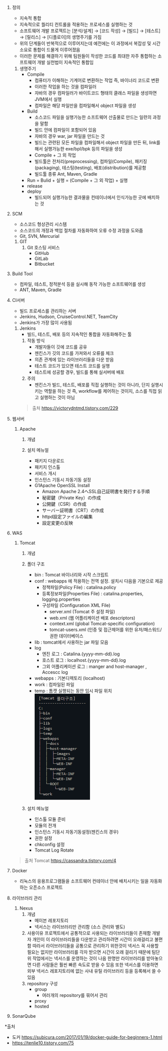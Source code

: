 1. 정의
    - 지속적 통합
    - 지속적으로 퀄리티 컨트롤을 적용하는 프로세스를 실행하는 것
    - 소프트웨어 개발 프로젝트는 [분석/설계] → [코드 작성] → [빌드] → [테스트] → [릴리스] → [디플로이]의 생명주기를 가짐
    - 위의 단계들이 반복적으로 이루어지는데 예전에는 이 과정에서 복잡성 및 시간 소요로 통합이 드물게 이루어졌음
    - 이러한 문제를 해결하기 위해 팀원들이 작성한 코드를 최대한 자주 통합하는 소프트웨어 개발 실천법이 지속적인 통합임                        
    1. 생명주기
        - Compile
            - 컴퓨터가 이해하는 기계어로 변환하는 작업 즉, 바이너리 코드로 변환
            - 이러한 작업을 하는 것을 컴파일러
            - 자바의 경우 컴파일러가 바이트코드 형태의 클래스 파일을 생성하면 JVM에서 실행
            - 컴파일은 해당 파일만을 컴파일해서 object 파일을 생성
        - Build
            - 소스코드 파일을 실행가능한 소프트웨어 산출물로 만드는 일련의 과정을 말함
            - 빌드 안에 컴파일이 포함되어 있음
            - 자바의 경우 war, jar 파일을 만드는 것
            - 빌드는 관련된 모든 파일을 컴파일해서 object 파일을 만든 뒤, link를 해서 실행가능한 exe/bpl/bpk 등의 파일을 생성
            - Compile + 그 외 작업
            - 빌드툴은 전처리(preprocessing), 컴파일(Compile), 패키징(packaging), 테스팅(testing), 배포(distribution)를 제공함
            - 빌드툴 종류 Ant, Maven, Gradle
        - Run  = Bulid + 실행
               = (Compile + 그 외 작업) + 실행     
        - release
        - deploy                
            - 빌드되어 실행가능한 결과물을 컨테이너에서 인식가능한 곳에 배치하는 것
    
2. SCM
    - 소스코드 형상관리 시스템
    - 소스코드의 개정과 백업 절차를 자동화하여 오류 수정 과정을 도와줌
    - Git, SVN, Mercurial
    1. GIT
        1. Git 호스팅 서비스
            - GitHub
            - GitLab
            - Bitbucket
    
3. Build Tool
    - 컴파일, 테스트, 정적분석 등을 실시해 동작 가능한 소프트웨어를 생성
    - ANT, Maven, Gradle 

4. CI서버
    - 빌드 프로세스를 관리하는 서버
    - Jenkins, Hudson, CruiseControl.NET, TeamCity
    - Jenkins가 가장 많이 사용됨
    1. Jenkins
        - 빌드, 테스트, 배포 등의 지속적인 통합을 자동화해주는 툴
        1. 작동 방식
            - 개발자들이 깃에 코드를 공유
            - 젠킨스가 깃의 코드를 가져와서 오류를 체크
            - 의존 관계에 있는 라이브러리들을 다운 받음
            - 테스트 코드가 있으면 테스트 코드를 실행
            - 테스트에 성공할 경우, 빌드를 통해 실서버에 배포
        2. 주의
            - 젠킨스가 빌드, 테스트, 배포를 직접 실행하는 것이 아니라, 단지 실행시키는 역할을 하는 것
               즉, workflow를 제어하는 것이지, 소스를 직접 읽고 실행하는 것이 아님
        > 출처 
        > https://victorydntmd.tistory.com/229


5. 웹서버
    1. Apache
        1. 개념
        
        2. 설치 메뉴얼
            - 패키지 다운로드
            - 패키지 인스톨
            - 서비스 개시
            - 인스턴스 기동시 자동기동 설정
            * G1Apache OpenSSL Install
                - Amazon Apache 2.4へSSL自己証明書を発行する手順
                - 秘密鍵（Private Key）の作成
                - 公開鍵（CSR）の作成
                - サーバー証明書（CRT）の作成
                - httpd設定ファイルの編集
                - 設定変更の反映
6. WAS
    1. Tomcat
        1. 개념
        2. 폴더 구조
            - bin : Tomcat 바이너리와 시작 스크립트
            - conf : webapps 에 적용하는 전역 설정. 설치시 다음을 기본으로 제공
                - 정책파일(Policy File) : catalina.policy
                - 등록정보파일(Properties File) : catalina.properties, logging.properties
                - 구성파일 (Configuration XML File)
                    - server.xml (Tomcat 주 설정 파일)
                    - web.xml (웹 어플리케이션 배포 descriptors)
                    - context.xml (global Tomcat-specific configuration)
                    - tomcat-users.xml (인증 및 접근제어를 위한 유저/패스워드/권한 데이터베이스
            - lib : tomcat에서 사용하는 jar 파일 모음
            - log
                - 엔진 로그 : Catalina.{yyyy-mm-dd}.log
                - 호스트 로그 : localhost.{yyyy-mm-dd}.log
                - 그외 어플리케이션 로그 : manger and host-manager , Accescc log
            - webapps : 기본디렉토리 (localhost)
            - work : 컴파일된 파일
            - temp : 톰캣 실행되는 동안 임시 파일 위치
            ![ex_screenshot](../img/tomcatDirectoryStructure.png)
            
        2. 설치 메뉴얼
            - 인스톨 모듈 준비
            - 모듈의 전개
            - 인스턴스 기동시 자동기동설정(젠킨스의 경우)
            - 권한 설정
            - chkconfig 설정
            - Tomcat Log Rotate
    > 출처
    > Tomcat https://cassandra.tistory.com/4
    
7. Docker
    - 리눅스의 응용프로그램들을 소프트웨어 컨테이너 안에 배치시키는 일을 자동화하는 오픈소스 프로젝트
    
8. 라이브러리 관리
    1. Nexus
        1. 개념
            - 메이븐 레포지토리
            - 넥서스는 라이브러리만 관리함 (소스 관리와 별도)
        2. 사용이유
            프로젝트에서 공통적으로 사용되는 라이브러리들이 존재함
            개발자 개인이 이 라이브러리들을 다운받고 관리하려면 시간이 오래걸리고 불편함
            따라서 라이브러리들을 공통으로 관리하기 위한것이 넥서스
            꼭 사용할 필요는 없지만 라이브러리를 각자 받으면 시간이 오래 걸리기 때문에 팀단위 작업에서는 넥서스를 운영하는 것이 나음
            한명만 라이브러리를 받아놓으면 다른 사람들은 훨씬 빠른 속도로 받을 수 있음
            또한 넥서스를 이용하면 외부 넥서스 레포지토리에 없는 사내 유틸 라이브러리 등을 등록해서 쓸 수 있음
        3. repository 구성
            - group
                - 여러개의 repository를 묶어서 관리
            - proxy
            - hosted
                
9. SonarQube

*출처
- 도커 https://subicura.com/2017/01/19/docker-guide-for-beginners-1.html
- https://tenlie10.tistory.com/75
